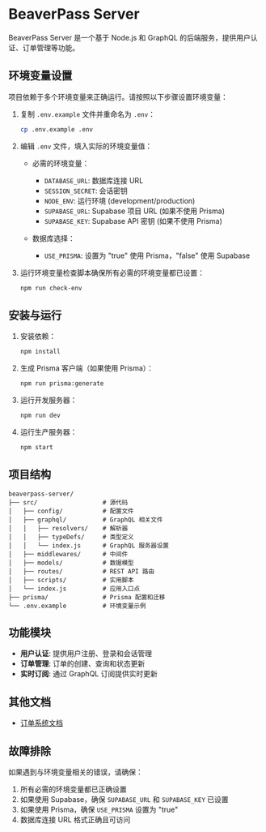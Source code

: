 # BeaverPass Server

BeaverPass Server 是一个基于 Node.js 和 GraphQL 的后端服务，提供用户认证、订单管理等功能。

## 环境变量设置

项目依赖于多个环境变量来正确运行。请按照以下步骤设置环境变量：

1. 复制 `.env.example` 文件并重命名为 `.env`：
   ```bash
   cp .env.example .env
   ```

2. 编辑 `.env` 文件，填入实际的环境变量值：
   - 必需的环境变量：
     - `DATABASE_URL`: 数据库连接 URL
     - `SESSION_SECRET`: 会话密钥
     - `NODE_ENV`: 运行环境 (development/production)
     - `SUPABASE_URL`: Supabase 项目 URL (如果不使用 Prisma)
     - `SUPABASE_KEY`: Supabase API 密钥 (如果不使用 Prisma)
   
   - 数据库选择：
     - `USE_PRISMA`: 设置为 "true" 使用 Prisma，"false" 使用 Supabase

3. 运行环境变量检查脚本确保所有必需的环境变量都已设置：
   ```bash
   npm run check-env
   ```

## 安装与运行

1. 安装依赖：
   ```bash
   npm install
   ```

2. 生成 Prisma 客户端（如果使用 Prisma）：
   ```bash
   npm run prisma:generate
   ```

3. 运行开发服务器：
   ```bash
   npm run dev
   ```

4. 运行生产服务器：
   ```bash
   npm start
   ```

## 项目结构

```
beaverpass-server/
├── src/                  # 源代码
│   ├── config/           # 配置文件
│   ├── graphql/          # GraphQL 相关文件
│   │   ├── resolvers/    # 解析器
│   │   ├── typeDefs/     # 类型定义
│   │   └── index.js      # GraphQL 服务器设置
│   ├── middlewares/      # 中间件
│   ├── models/           # 数据模型
│   ├── routes/           # REST API 路由
│   ├── scripts/          # 实用脚本
│   └── index.js          # 应用入口点
├── prisma/               # Prisma 配置和迁移
└── .env.example          # 环境变量示例
```

## 功能模块

- **用户认证**: 提供用户注册、登录和会话管理
- **订单管理**: 订单的创建、查询和状态更新
- **实时订阅**: 通过 GraphQL 订阅提供实时更新

## 其他文档

- [订单系统文档](./README-orders.md)

## 故障排除

如果遇到与环境变量相关的错误，请确保：

1. 所有必需的环境变量都已正确设置
2. 如果使用 Supabase，确保 `SUPABASE_URL` 和 `SUPABASE_KEY` 已设置
3. 如果使用 Prisma，确保 `USE_PRISMA` 设置为 "true"
4. 数据库连接 URL 格式正确且可访问 